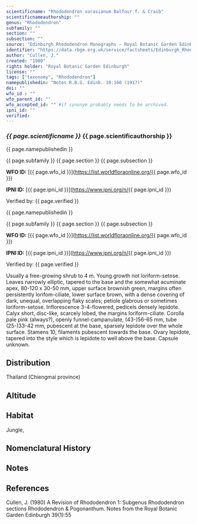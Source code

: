 ```yaml
---
scientificname: "Rhododendron surasianum Balfour f. & Craib"
scientificnameauthorship: ""
genus: "Rhododendron"
subfamily: ""
section: ""
subsection: ""
source: "Edinburgh Rhododendron Monographs – Royal Botanic Garden Edinburgh"
identifier: "https://data.rbge.org.uk/service/factsheets/Edinburgh_Rhododendron_Monographs.xhtml"
author: "Cullen, J."
created: "1980"
rights holder: "Royal Botanic Garden Edinburgh"
license: ""
tags: ["taxonomy", "Rhododendron"]
namepublishedin: "Notes R.B.G. Edinb. 10:160 (1917)"
doi: ""
wfo_id : ""
wfo_parent_id: ""
wfo_accepted_id: "" #if synonym probably needs to be archived.                      
ipni_id: ""
verified:
---
```

### _{{ page.scientificname }}_ {{ page.scientificauthorship }}
 {{ page.namepublishedin }}

{{ page.subfamily }} {{ page.section }} {{ page.subsection }}

**WFO ID:** [{{ page.wfo_id }}](https://list.worldfloraonline.org/{{ page.wfo_id }})

**IPNI ID:** [{{ page.ipni_id }}](https://www.ipni.org/n/{{ page.ipni_id }})

Verified by: {{ page.verified }}

 {{ page.namepublishedin }}

{{ page.subfamily }} {{ page.section }} {{ page.subsection }}

**WFO ID:** [{{ page.wfo_id }}](https://list.worldfloraonline.org/{{ page.wfo_id }})

**IPNI ID:** [{{ page.ipni_id }}](https://www.ipni.org/n/{{ page.ipni_id }})

Verified by: {{ page.verified }}



Usually a free-growing shrub to 4 m. Young growth not loriform-setose. Leaves narrowly elliptic, tapered to the base and the somewhat acuminate apex, 80-120 x 30-50 mm, upper surface brownish green, margins often persistently lorifom-ciliate, lower surface brown, with a dense covering of dark, unequal, overlapping flaky scales; petiole glabrous or sometimes loriform-setose. Inflorescence 3-4-flowered, pedicels densely lepidote. Calyx short, disc-like, scarcely lobed, the margins loriform-ciliate. Corolla pale pink (always?), openly funnel-campanulate, (43-)56-65 mm, tube (25-)33-42 mm, pubescent at the base, sparsely lepidote over the whole surface. Stamens 10, filaments pubescent towards the base. Ovary lepidote, tapered into the style which is lepidote to well above the base. Capsule unknown.

## Distribution
Thailand (Chiengmai province)

## Altitude


## Habitat
Jungle,

## Nomenclatural History

                       
## Notes


## References

Cullen, J. (1980) A Revision of Rhododendron 1: Subgenus Rhododendron sections Rhododendron & Pogonanthum. Notes from the Royal Botanic Garden Edinburgh 39(1):55
